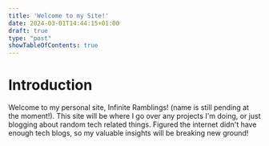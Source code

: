 ```yaml
---
title: 'Welcome to my Site!'
date: 2024-03-01T14:44:15+01:00
draft: true
type: "post"
showTableOfContents: true
---
```


# Introduction
Welcome to my personal site, Infinite Ramblings! (name is still pending at the moment!). This site will be where I go over any projects I'm doing, or just blogging about random tech related things. Figured the internet didn't have enough tech blogs, so my valuable insights will be breaking new ground!
